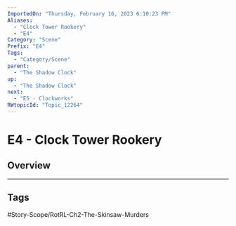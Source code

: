 ```yaml
---
ImportedOn: "Thursday, February 16, 2023 6:10:23 PM"
Aliases:
  - "Clock Tower Rookery"
  - "E4"
Category: "Scene"
Prefix: "E4"
Tags:
  - "Category/Scene"
parent:
  - "The Shadow Clock"
up:
  - "The Shadow Clock"
next:
  - "E5 - Clockworks"
RWtopicId: "Topic_12264"
---
```

# E4 - Clock Tower Rookery
## Overview

---
## Tags
#Story-Scope/RotRL-Ch2-The-Skinsaw-Murders

